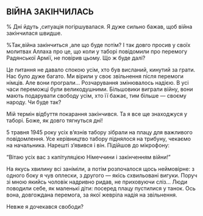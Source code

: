 ## ВІЙНА ЗАКІНЧИЛАСЬ

% Дні йдуть ,ситуація погіршувалася.
Я дуже сильно бажав, щоб війна закінчилася швидше.

%Так,війна закінчиться ,але що буде потім?
І так довго просив у своїх молитвах Аллаха про це, що коли у таборі повідомили про перемогу Радянської Армії, не повірив цьому.
Що ж буде далі?

Це питання не давало спокою усім, хто був висланий, кинутий за грати.
Нас було дуже багато.
Ми вірили у своє звільнення після перемоги німців.
Але вони програли...
Розчарування змінювалось надією.
В усі часи переможці були великодушними.
Більшовики виграли війну, вони мають подарувати свободу усім, хто її бажає, тим більше — своєму народу.
Чи буде так?

Мій термін відбуття покарання закінчився.
Та я все ще знаходжуся у таборі.
Боже, як довго тягнуться дні!

5 травня 1945 року усіх в’язнів табору зібрали на плацу для важливого повідомлення.
Усе керівництво табору піднялося на трибуну, чекаємо на начальника.
Нарешті з’явився і він.
Підійшов до мікрофону:

“Вітаю усіх вас з капітуляцією Німеччини і закінченням війни!”

На якусь хвилину всі заніміли, а потім розпочалося щось неймовірне: з одного боку я чув оплески, з другого — якісь схвильовані вигуки.
Поруч зі мною якийсь чоловік надривно ридав, не приховуючи сліз...
Люди поводили себе, як маленькі діти: посеред плацу пустилися у танок.
Ось вона, довгождана перемога, за якої жевріла надія на звільнення.

Невже я дочекався свободи?
